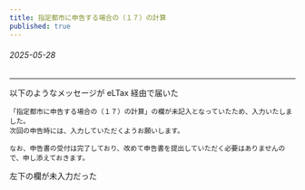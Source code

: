 ```yaml
---
title: 指定都市に申告する場合の（１７）の計算
published: true
---
```


###### 2025-05-28

---

以下のようなメッセージが eLTax 経由で届いた

```
「指定都市に申告する場合の（１７）の計算」の欄が未記入となっていたため、入力いたしました。
次回の申告時には、入力していただくようお願いします。

なお、申告書の受付は完了しており、改めて申告書を提出していただく必要はありませんので、申し添えておきます。
```

左下の欄が未入力だった

